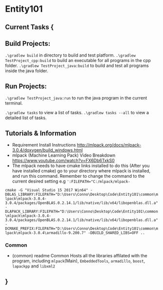 # Entity101

## Current Tasks {
 
 
 ## Build Projects:
  `.\gradlew build` in directory to build and test platform.
  `.\gradlew TestProject_cpp:build` to build an executable for all programs in the cpp folder.
  `.\gradlew TestProject_java:build` to build and test all programs inside the java folder.
  
 ## Run Projects:
  `.\gradlew TestProject_java:run` to run the java program in the current terminal.
  
  `.\gradlew tasks` to view a list of tasks.
  `.\gradlew tasks --all` to view a detailed list of tasks.
  
  
  ## Tutorials & Information
  - Requirement Install Instructions http://mlpack.org/docs/mlpack-3.0.4/doxygen/build_windows.html
  - mlpack (Machine Learning Pack) Video Breakdown https://www.youtube.com/watch?v=FX6Db6TxkS0
  - The mlpack needs to have cmake links installed to do this (After you have installed cmake) go to your directory where mlpack is installed, and run this command. Remember to change the command to the current desired setting e.g ```':FILEPATH="C:/mlpack/mlpack-```

  ```cmake -G "Visual Studio 15 2017 Win64" -DBLAS_LIBRARY:FILEPATH="D:\Users\Conno\Desktop\Code\Entity101\common\mlpack\mlpack-3.0.4-3.0.4/packages/OpenBLAS.0.2.14.1/lib/native/lib/x64/libopenblas.dll.a" -DLAPACK_LIBRARY:FILEPATH="D:\Users\Conno\Desktop\Code\Entity101\common\mlpack\mlpack-3.0.4-3.0.4/packages/OpenBLAS.0.2.14.1/lib/native/lib/x64/libopenblas.dll.a" -DCMAKE_PREFIX:FILEPATH="D:\Users\Conno\Desktop\Code\Entity101\common\mlpack\mlpack-3.0.4\armadillo-9.200.7" -DBUILD_SHARED_LIBS=OFF ..```
  
  ### Common
  
  - (common) readme
  Common Hosts all the libraries affilated with the program, including `mlpack`(Main), `EmbeddedTools`, `armadillo`, `boost`, `lapackpp` and `libxml2` 
## }
